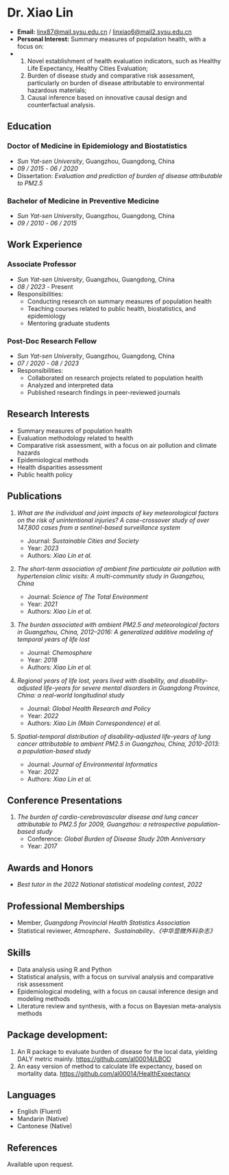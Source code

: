 # Dr. Xiao Lin

- **Email:** linx87@mail.sysu.edu.cn / linxiao6@mail2.sysu.edu.cn
- **Personal Interest:** Summary measures of population health, with a focus on:
- 1) Novel establishment of health evaluation indicators, such as Healthy Life Expectancy, Healthy Cities Evaluation;
  2) Burden of disease study and comparative risk assessment, particularly on burden of disease attributable to environmental hazardous materials;
  3) Causal inference based on innovative causal design and counterfactual analysis.

## Education

### Doctor of Medicine in Epidemiology and Biostatistics
- *Sun Yat-sen University*, Guangzhou, Guangdong, China
- *09 / 2015* - *06 / 2020*
- Dissertation: *Evaluation and prediction of burden of disease attributable to PM2.5*

### Bachelor of Medicine in Preventive Medicine
- *Sun Yat-sen University*, Guangzhou, Guangdong, China
- *09 / 2010* - *06 / 2015*

## Work Experience

### Associate Professor
- *Sun Yat-sen University*, Guangzhou, Guangdong, China
- *08 / 2023* - Present
- Responsibilities:
  - Conducting research on summary measures of population health
  - Teaching courses related to public health, biostatistics, and epidemiology
  - Mentoring graduate students

### Post-Doc Research Fellow
- *Sun Yat-sen University*, Guangzhou, Guangdong, China
- *07 / 2020* - *08 / 2023*
- Responsibilities:
  - Collaborated on research projects related to population health
  - Analyzed and interpreted data
  - Published research findings in peer-reviewed journals

## Research Interests

- Summary measures of population health
- Evaluation methodology related to health
- Comparative risk assessment, with a focus on air pollution and climate hazards
- Epidemiological methods
- Health disparities assessment
- Public health policy

## Publications

1. *What are the individual and joint impacts of key meteorological factors on the risk of unintentional injuries? A case-crossover study of over 147,800 cases from a sentinel-based surveillance system*
   - Journal: *Sustainable Cities and Society*
   - Year: *2023*
   - Authors: *Xiao Lin et al.*

2. *The short-term association of ambient fine particulate air pollution with hypertension clinic visits: A multi-community study in Guangzhou, China*
   - Journal: *Science of The Total Environment*
   - Year: *2021*
   - Authors: *Xiao Lin et al.*

3. *The burden associated with ambient PM2.5 and meteorological factors in Guangzhou, China, 2012–2016: A generalized additive modeling of temporal years of life lost*
   - Journal: *Chemosphere*
   - Year: *2018*
   - Authors: *Xiao Lin et al.*

4. *Regional years of life lost, years lived with disability, and disability-adjusted life-years for severe mental disorders in Guangdong Province, China: a real-world longitudinal study*
   - Journal: *Global Health Research and Policy*
   - Year: *2022*
   - Authors: *Xiao Lin (Main Correspondence) et al.*

5. *Spatial-temporal distribution of disability-adjusted life-years of lung cancer attributable to ambient PM2.5 in Guangzhou, China, 2010-2013: a population-based study*
   - Journal: *Journal of Environmental Informatics*
   - Year: *2022*
   - Authors: *Xiao Lin et al.*

## Conference Presentations

1. *The burden of cardio-cerebrovascular disease and lung cancer attributable to PM2.5 for 2009, Guangzhou: a retrospective population-based study*
   - Conference: *Global Burden of Disease Study 20th Anniversary*
   - Year: *2017*

## Awards and Honors

- *Best tutor in the 2022 National statistical modeling contest*, *2022*

## Professional Memberships

- Member, *Guangdong Provincial Health Statistics Association*
- Statistical reviewer, *Atmosphere*、*Sustainability*、*《中华显微外科杂志》*

## Skills

- Data analysis using R and Python
- Statistical analysis, with a focus on survival analysis and comparative risk assessment
- Epidemiological modeling, with a focus on causal inference design and modeling methods
- Literature review and synthesis, with a focus on Bayesian meta-analysis methods

## Package development:
1. An R package to evaluate burden of disease for the local data, yielding DALY metric mainly. <https://github.com/al00014/LBOD>
2. An easy version of method to calculate life expectancy, based on mortality data. <https://github.com/al00014/HealthExpectancy>

   
## Languages

- English (Fluent)
- Mandarin (Native)
- Cantonese (Native)

## References

Available upon request.
